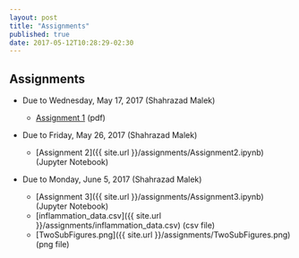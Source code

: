 ```yaml
---
layout: post
title: "Assignments"
published: true
date: 2017-05-12T10:28:29-02:30
---
```

## Assignments

* Due to Wednesday, May 17, 2017 (Shahrazad Malek)
    * [Assignment 1](https://github.com/ostueker/CMSC6950-2017/blob/gh-pages/assignments/assignment1.pdf) (pdf)

* Due to Friday, May 26, 2017 (Shahrazad Malek)
    * [Assignment 2]({{ site.url }}/assignments/Assignment2.ipynb) (Jupyter Notebook)

* Due to Monday, June 5, 2017 (Shahrazad Malek)
    * [Assignment 3]({{ site.url }}/assignments/Assignment3.ipynb) (Jupyter Notebook)
	* [inflammation_data.csv]({{ site.url }}/assignments/inflammation_data.csv) (csv file)
	* [TwoSubFigures.png]({{ site.url }}/assignments/TwoSubFigures.png) (png file)
